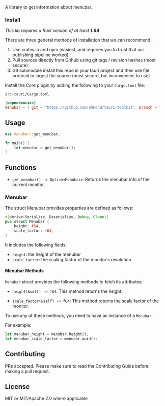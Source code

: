 A library to get information about menubar.

### Install
_This lib requires a Rust version of at least **1.64**_

There are three general methods of installation that we can recommend.

1. Use crates.io and npm (easiest, and requires you to trust that our publishing pipeline worked)
2. Pull sources directly from Github using git tags / revision hashes (most secure)
3. Git submodule install this repo in your tauri project and then use file protocol to ingest the source (most secure, but inconvenient to use)

Install the Core plugin by adding the following to your `Cargo.toml` file:

`src-tauri/Cargo.toml`
```toml
[dependencies]
menubar = { git = "https://github.com/ahkohd/tauri-toolkit", branch = "main" }
```

## Usage
```rust
use menubar::get_menubar;

fn main() {
    let menubar = get_menubar();
}
```

## Functions

- `get_menubar() -> Option<Menubar>`:
  Returns the menubar info of the current monitor.


### Menubar
The struct Menubar provides properties are defined as follows:
```rust
#[derive(Serialize, Deserialize, Debug, Clone)]
pub struct Menubar {
    height: f64,
    scale_factor: f64,
}
```
It includes the following fields:
- `height`: the height of the menubar
- `scale_factor`: the scaling factor of the monitor's resolution

#### Menubar Methods

`Menubar` struct provides the following methods to fetch its attributes:

- `height(&self) -> f64`: This method returns the height.

- `scale_factor(&self) -> f64`: This method returns the scale factor of the monitor.


To use any of these methods, you need to have an instance of a `Menubar`.

For example: 
```rust
let menubar_height = menubar.height(); 
let menubar_scale_factor = menubar.uuid();
```

## Contributing

PRs accepted. Please make sure to read the Contributing Guide before making a pull request.

## License
MIT or MIT/Apache 2.0 where applicable

